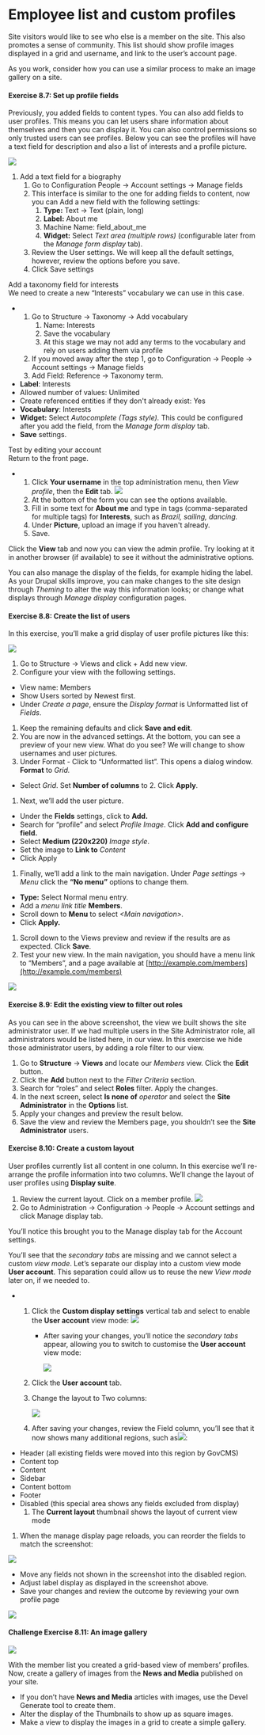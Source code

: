 # Employee list and custom profiles



Site visitors would like to see who else is a member on the site. This also promotes a sense of community. This list should show profile images displayed in a grid and username, and link to the user’s account page.

As you work, consider how you can use a similar process to make an image gallery on a site.

#### **Exercise 8.7:** Set up profile fields

Previously, you added fields to content types. You can also add fields to user profiles. This means you can let users share information about themselves and then you can display it. You can also control permissions so only trusted users can see profiles. Below you can see the profiles will have a text field for description and also a list of interests and a profile picture.

![](../.gitbook/assets/130%20%281%29.png)

1. Add a text field for a biography
   1. Go to Configuration People → Account settings → Manage fields
   2. This interface is similar to the one for adding fields to content, now you can Add a new field with the following settings:
      1. **Type:** Text -&gt; Text \(plain, long\)
      2. **Label:** About me
      3. Machine Name: field\_about\_me
      4. **Widget:** Select _Text area \(multiple rows\)_ \(configurable later from the _Manage form display_ tab\).
   3. Review the User settings. We will keep all the default settings, however, review the options before you save.
   4. Click Save settings

Add a taxonomy field for interests  
We need to create a new “Interests” vocabulary we can use in this case.

* 1. Go to Structure → Taxonomy → Add vocabulary
     1. Name: Interests
     2. Save the vocabulary
     3. At this stage we may not add any terms to the vocabulary and rely on users adding them via profile
  2. If you moved away after the step 1, go to Configuration → People → Account settings → Manage fields
  3. Add Field: Reference -&gt; Taxonomy term.
* **Label**: Interests
*  Allowed number of values: Unlimited
* Create referenced entities if they don't already exist: Yes
* **Vocabulary**: Interests
* **Widget:** Select _Autocomplete \(Tags style\)._ This could be configured after you add the field, from the _Manage form display_ tab.
* **Save** settings.

Test by editing your account  
Return to the front page.

* 1. Click **Your username** in the top administration menu, then _View profile_, then the **Edit** tab. ![](../.gitbook/assets/131.png)
  2. At the bottom of the form you can see the options available.
  3. Fill in some text for **About me** and type in tags \(comma-separated for multiple tags\) for **Interests**, such as _Brazil, sailing, dancing._
  4. Under **Picture**, upload an image if you haven't already.
  5. Save.

Click the **View** tab and now you can view the admin profile. Try looking at it in another browser \(if available\) to see it without the administrative options.

You can also manage the display of the fields, for example hiding the label. As your Drupal skills improve, you can make changes to the site design through _Theming_ to alter the way this information looks; or change what displays through _Manage display_ configuration pages.

#### 

#### **Exercise 8.8:** Create the list of users

In this exercise, you’ll make a grid display of user profile pictures like this:

![](../.gitbook/assets/132.png)

1. Go to Structure → Views and click + Add new view.
2. Configure your view with the following settings.

* View name: Members
* Show Users sorted by Newest first.
* Under _Create a page_, ensure the _Display format_ is Unformatted list of _Fields_.

1. Keep the remaining defaults and click **Save and edit**.
2. You are now in the advanced settings. At the bottom, you can see a preview of your new view. What do you see? We will change to show usernames and user pictures.
3. Under Format - Click to “Unformatted list”. This opens a dialog window. **Format** to _Grid._

* Select _Grid_. Set **Number of columns** to 2. Click **Apply**.

1. Next, we’ll add the user picture.

* Under the **Fields** settings, click to **Add.**
* Search for “profile” and select _Profile Image_. Click **Add and configure field.**
* Select **Medium \(220x220\)** _Image style_.
* Set the image to **Link to** _Content_
* Click Apply

1. Finally, we’ll add a link to the main navigation. Under _Page settings_ → _Menu_ click the **“No menu”** options to change them.

* **Type:** Select Normal menu entry.
* Add a _menu link title_ **Members**.
* Scroll down to **Menu** to select _&lt;Main navigation&gt;._
* Click **Apply.**

1. Scroll down to the Views preview and review if the results are as expected. Click **Save**.
2. Test your new view. In the main navigation, you should have a menu link to “Members”, and a page available at [http://example.com/members](http://example.com/members)

![](../.gitbook/assets/133%20%281%29.png)

#### **Exercise 8.9:** Edit the existing view to filter out roles

As you can see in the above screenshot, the view we built shows the site administrator user. If we had multiple users in the Site Administrator role, all administrators would be listed here, in our view. In this exercise we hide those administrator users, by adding a role filter to our view.

1. Go to **Structure** → **Views** and locate our _Members_ view. Click the **Edit** button.
2. Click the **Add** button next to the _Filter Criteria_ section.
3. Search for “roles” and select **Roles** filter. Apply the changes.
4. In the next screen, select **Is none of** _operator_ and select the **Site Administrator** in the **Options** list.
5. Apply your changes and preview the result below.
6. Save the view and review the Members page, you shouldn’t see the **Site Administrator** users.

#### **Exercise 8.10:** Create a custom layout

User profiles currently list all content in one column. In this exercise we’ll re-arrange the profile information into two columns. We’ll change the layout of user profiles using **Display suite**.

1. Review the current layout. Click on a member profile. ![](../.gitbook/assets/134%20%281%29.png) 
2. Go to Administration → Configuration → People → Account settings and click Manage display tab.

You’ll notice this brought you to the Manage display tab for the Account settings.

You’ll see that the _secondary tabs_ are missing and we cannot select a custom _view mode_. Let’s separate our display into a custom view mode **User account**. This separation could allow us to reuse the new _View mode_ later on, if we needed to.

* 1. Click the **Custom display settings** vertical tab and select to enable the **User account** view mode: ![](../.gitbook/assets/135%20%281%29.png)
     * After saving your changes, you’ll notice the _secondary tabs_ appear, allowing you to switch to customise the **User account** view mode:

       ![](../.gitbook/assets/136%20%281%29.png)
  2. Click the **User account** tab.
  3. Change the layout to Two columns:

     ![](../.gitbook/assets/137.png)

  4. After saving your changes, review the Field column, you’ll see that it now shows many additional regions, such as![](../.gitbook/assets/138%20%281%29.png):
* Header \(all existing fields were moved into this region by GovCMS\)
* Content top
* Content
* Sidebar
* Content bottom
* Footer
* Disabled \(this special area shows any fields excluded from display\)
  1. The **Current layout** thumbnail shows the layout of current view mode

1. When the manage display page reloads, you can reorder the fields to match the screenshot:

![](../.gitbook/assets/139%20%281%29.png)

* Move any fields not shown in the screenshot into the disabled region.
* Adjust label display as displayed in the screenshot above.
* Save your changes and review the outcome by reviewing your own profile page 

![](../.gitbook/assets/140%20%281%29.png)

#### Challenge Exercise 8.11: An image gallery

![](../.gitbook/assets/141%20%281%29.png)

With the member list you created a grid-based view of members’ profiles. Now, create a gallery of images from the **News and Media** published on your site.

* If you don’t have **News and Media** articles with images, use the Devel Generate tool to create them.
* Alter the display of the Thumbnails to show up as square images.
* Make a view to display the images in a grid to create a simple gallery.

